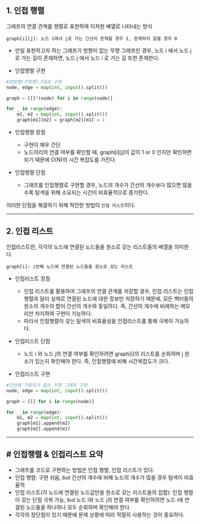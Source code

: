 ## 1. 인접 행렬

그래프의 연결 관계를 행렬로 표현하여 이차원 배열로 나타내는 방식

```buildoutcfg
graph[i][j]: 노드 i에서 j로 가는 간선이 존재할 경우 1, 존재하지 않을 경우 0
```
* 만일 표현하고자 하는 그래프가 방향이 없는 무향 그래프인 경우, 노드 i 에서 노드 j 로 가는 길이 존재하면, 노드 j 에서 노드 i 로 가는 길 또한 존재한다.

* 인접행렬 구현
```python
#양방향(무방향)그래프 구현
node, edge = map(int, input().split())

graph = [[]*(node) for i in range(node)]

for _ in range(edge):
    m1, m2 = map(int, input().split())
    graph[m1][m2] = graph[m2][m1] = 1
```  
* 인접행렬 장점
  - 구현이 매우 간단
  - 노드끼리의 연결 여부를 확인할 때, graph[i][j]의 값이 1 or 0 인지만 확인하면 되기 때문에 O(N)의 시간 복잡도를 가진다.

* 인접행렬 단점
  - 그래프를 인접행렬로 구현할 경우, 노드의 개수가 간선의 개수보다 많으면 많을수록 탐색을 위해 소요되는 시간이 비효율적으로 증가한다.
  
이러한 단점을 해결하기 위해 착안한 방법이 `인접 리스트`이다.

---

## 2. 인접 리스트
인접리스트란, 각각의 노드에 연결된 노드들을 원소로 갖는 리스트들의 배열을 의미한다.

```buildoutcfg
graph[i]: i번째 노드에 연결된 노드들을 원소로 갖는 리스트
```
* 인접리스트 장점
  - 인접 리스트를 활용하여 그래프의 연결 관계를 저장할 경우, 인접 리스트는 인접 행렬과 달리 실제로 연결된 노드에 대한 정보만 저장하기 때문에, 모든 벡터들의 원소의 개수의 합이 간선의 개수와 동일하다. 즉, 간선의 개수에 비례하는 메모리만 차지하여 구현이 가능하다.
  - 따라서 인접행렬이 갖는 탐색의 비효율성을 인접리스트를 통해 극복이 가능하다.
  
* 인접리스트 단점
  - 노드 i 와 노드 j의 연결 여부를 확인하려면 graph[i]의 리스트를 순회하며 j 원소가 있는지 확인해야 한다. 즉, 인접행렬에 비해 시간복잡도가 크다.
  
* 인접리스트 구현
```python
#간선에 가중치가 없는 무향 그래프 구현
node, edge = map(int, input().split())

graph = [[] for i in range(node)]

for _ in range(edge):
    m1, m2 = map(int, input().split())
    graph[m1].append(m2)
    graph[m2].append(m1)
```  
---

## # 인접행렬 & 인접리스트 요약
- 그래프를 코드로 구현하는 방법은 인접 행렬, 인접 리스트가 있다.
- 인접 행렬: 구현 쉬움, but 간선의 개수에 비해 노드의 개수가 많을 경우 탐색이 비효율적
- 인접 리스트(각 노드에 연결된 노드값만을 원소로 갖는 리스트들의 집합): 인접 행렬이 갖는 단점 극복 가능, but 노드 i와 노드 j의 연결 여부를 확인하려면 노드 i에 연결된 노드들을 하나하나 모두 순회하며 확인해야 한다.
- 각각의 장단점이 있기 때문에 문제 상황에 따라 적절히 사용하는 것이 중요하다.